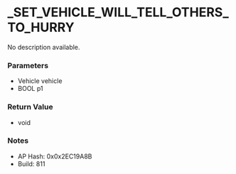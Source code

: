 # _SET_VEHICLE_WILL_TELL_OTHERS_TO_HURRY

No description available.

### Parameters
* Vehicle vehicle
* BOOL p1

### Return Value
* void

### Notes
* AP Hash: 0x0x2EC19A8B
* Build: 811

